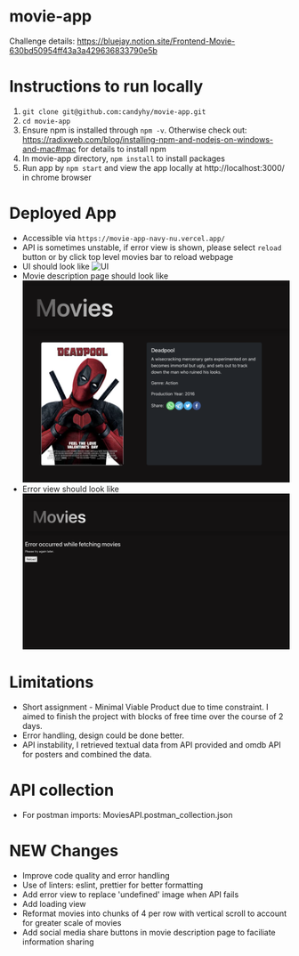 # movie-app
Challenge details: https://bluejay.notion.site/Frontend-Movie-630bd50954ff43a3a429636833790e5b

# Instructions to run locally
1. `git clone git@github.com:candyhy/movie-app.git`
2. `cd movie-app`
3. Ensure npm is installed through `npm -v`. Otherwise check out: https://radixweb.com/blog/installing-npm-and-nodejs-on-windows-and-mac#mac for details to install npm
4. In movie-app directory, `npm install` to install packages
5. Run app by `npm start` and view the app locally at http://localhost:3000/ in chrome browser

# Deployed App
- Accessible via `https://movie-app-navy-nu.vercel.app/`
- API is sometimes unstable, if error view is shown, please select `reload` button  or by click top level movies bar to reload webpage
- UI should look like ![UI](UI_NEW.png)
- Movie description page should look like ![movie-page](movie-page.png)
- Error view should look like ![error-view](error-view.png)

# Limitations
- Short assignment - Minimal Viable Product due to time constraint. I aimed to finish the project with blocks of free time over the course of 2 days.
- Error handling, design could be done better.
- API instability, I retrieved textual data from API provided and omdb API for posters and combined the data.

# API collection
- For postman imports: MoviesAPI.postman_collection.json

# NEW Changes
- Improve code quality and error handling
- Use of linters: eslint, prettier for better formatting
- Add error view to replace 'undefined' image when API fails
- Add loading view 
- Reformat movies into chunks of 4 per row with vertical scroll to account for greater scale of movies
- Add social media share buttons in movie description page to faciliate information sharing
